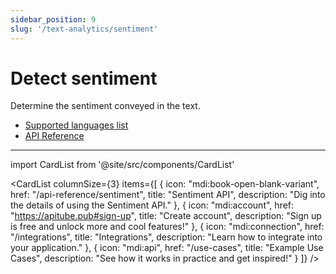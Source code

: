 ```yaml
---
sidebar_position: 9
slug: '/text-analytics/sentiment'
---
```


# Detect sentiment

Determine the sentiment conveyed in the text.

- [Supported languages list](/text-analytics/sentiment/languages)
- [API Reference](/api-reference/sentiment)

---

import CardList from '@site/src/components/CardList'

<CardList
columnSize={3}
items={[
{
icon: "mdi:book-open-blank-variant",
href: "/api-reference/sentiment",
title: "Sentiment API",
description: "Dig into the details of using the Sentiment API."
},
{
icon: "mdi:account",
href: "https://apitube.pub#sign-up",
title: "Create account",
description: "Sign up is free and unlock more and cool features!"
},
{
icon: "mdi:connection",
href: "/integrations",
title: "Integrations",
description: "Learn how to integrate into your application."
},
{
icon: "mdi:api",
href: "/use-cases",
title: "Example Use Cases",
description: "See how it works in practice and get inspired!"
}
]}
/>

